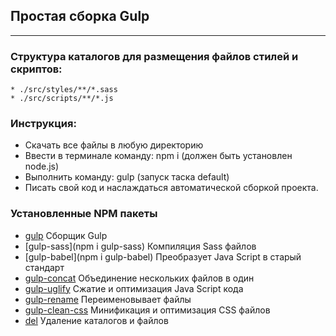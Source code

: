 ## Простая сборка Gulp
---
### Структура каталогов для размещения файлов стилей и скриптов:
```
* ./src/styles/**/*.sass
* ./src/scripts/**/*.js
```
### Инструкция:
* Скачать все файлы в любую директорию
* Ввести в терминале команду: npm i (должен быть установлен node.js)
* Выполнить команду: gulp (запуск таска default)
* Писать свой код и наслаждаться автоматической сборкой проекта.
### Установленные NPM пакеты
- [gulp](https://www.npmjs.com/package/gulp) Сборщик Gulp
- [gulp-sass](npm i gulp-sass) Компиляция Sass файлов
- [gulp-babel](npm i gulp-babel) Преобразует Java Script в старый стандарт
- [gulp-concat](https://www.npmjs.com/package/gulp-concat) Объединение нескольких файлов в один
- [gulp-uglify](https://www.npmjs.com/package/gulp-uglify) Сжатие и оптимизация Java Script кода
- [gulp-rename](https://www.npmjs.com/package/gulp-rename) Переименовывает файлы
- [gulp-clean-css](https://www.npmjs.com/package/gulp-clean-css) Минификация и оптимизация CSS файлов
- [del](https://www.npmjs.com/package/del) Удаление каталогов и файлов
